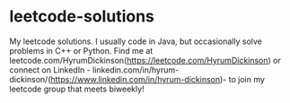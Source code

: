 # leetcode-solutions
My leetcode solutions. I usually code in Java, but occasionally solve problems in C++ or Python. Find me at leetcode.com/HyrumDickinson(https://leetcode.com/HyrumDickinson) or connect on LinkedIn - linkedin.com/in/hyrum-dickinson/(https://www.linkedin.com/in/hyrum-dickinson)- to join my leetcode group that meets biweekly!

